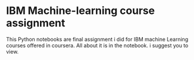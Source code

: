 # IBM Machine-learning course assignment
  This Python notebooks are final assignment i did for IBM machine Learning courses offered in coursera. All about it is in the notebook. i suggest you to view.
 
